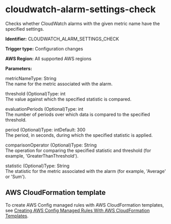 # cloudwatch\-alarm\-settings\-check<a name="cloudwatch-alarm-settings-check"></a>

Checks whether CloudWatch alarms with the given metric name have the specified settings\. 

**Identifier:** CLOUDWATCH\_ALARM\_SETTINGS\_CHECK

**Trigger type:** Configuration changes

**AWS Region:** All supported AWS regions

**Parameters:**

metricNameType: String  
The name for the metric associated with the alarm\.

threshold \(Optional\)Type: int  
The value against which the specified statistic is compared\.

evaluationPeriods \(Optional\)Type: int  
The number of periods over which data is compared to the specified threshold\.

period \(Optional\)Type: intDefault: 300  
The period, in seconds, during which the specified statistic is applied\.

comparisonOperator \(Optional\)Type: String  
The operation for comparing the specified statistic and threshold \(for example, 'GreaterThanThreshold'\)\.

statistic \(Optional\)Type: String  
The statistic for the metric associated with the alarm \(for example, 'Average' or 'Sum'\)\.

## AWS CloudFormation template<a name="w29aac11c33c17b7c75c15"></a>

To create AWS Config managed rules with AWS CloudFormation templates, see [Creating AWS Config Managed Rules With AWS CloudFormation Templates](aws-config-managed-rules-cloudformation-templates.md)\.